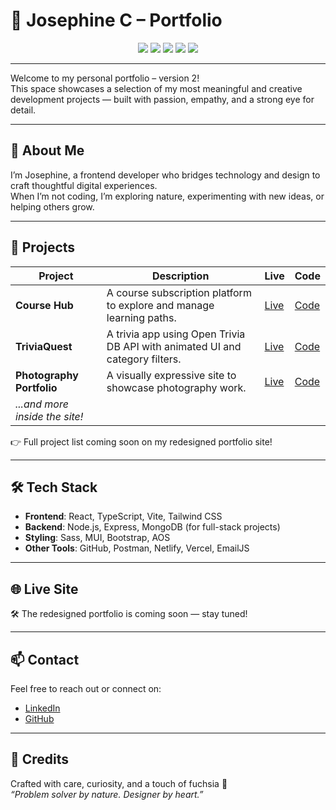 # 🌸 Josephine C – Portfolio

<p align="center">
  <img src="https://img.shields.io/badge/React-20232A?style=for-the-badge&logo=react&logoColor=61DAFB" />
  <img src="https://img.shields.io/badge/TypeScript-3178C6?style=for-the-badge&logo=typescript&logoColor=white" />
  <img src="https://img.shields.io/badge/TailwindCSS-38bdf8?style=for-the-badge&logo=tailwindcss&logoColor=white" />
  <img src="https://img.shields.io/badge/Vite-646CFF?style=for-the-badge&logo=vite&logoColor=white" />
  <img src="https://img.shields.io/badge/Netlify-Deployed-00C7B7?style=for-the-badge&logo=netlify&logoColor=white" />
</p>

---

Welcome to my personal portfolio – version 2!  
This space showcases a selection of my most meaningful and creative development projects — built with passion, empathy, and a strong eye for detail.

---

## 🧠 About Me

I’m Josephine, a frontend developer who bridges technology and design to craft thoughtful digital experiences.  
When I’m not coding, I’m exploring nature, experimenting with new ideas, or helping others grow.

---

## 🚀 Projects

| Project | Description | Live | Code |
|--------|-------------|------|------|
| **Course Hub** | A course subscription platform to explore and manage learning paths. | [Live](https://coursehubui.netlify.app) | [Code](https://github.com/JoeClos/coursehub) |
| **TriviaQuest** | A trivia app using Open Trivia DB API with animated UI and category filters. | [Live](https://triviaquest.netlify.app) | [Code](https://github.com/JoeClos/TriviaQuest) |
| **Photography Portfolio** | A visually expressive site to showcase photography work. | [Live](https://photography-portfolio-five-gamma.vercel.app) | [Code](https://github.com/JoeClos/photography-portfolio) |
| _...and more inside the site!_ |

👉 Full project list coming soon on my redesigned portfolio site!

---

## 🛠 Tech Stack

- **Frontend**: React, TypeScript, Vite, Tailwind CSS
- **Backend**: Node.js, Express, MongoDB (for full-stack projects)
- **Styling**: Sass, MUI, Bootstrap, AOS
- **Other Tools**: GitHub, Postman, Netlify, Vercel, EmailJS

---

## 🌐 Live Site

🛠 The redesigned portfolio is coming soon — stay tuned!

---

## 📫 Contact

Feel free to reach out or connect on:

- [LinkedIn](https://www.linkedin.com/in/josephine-closan/)
- [GitHub](https://github.com/JoeClos)

---

## 💖 Credits

Crafted with care, curiosity, and a touch of fuchsia 💜  
_“Problem solver by nature. Designer by heart.”_

